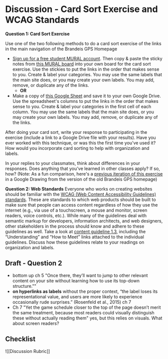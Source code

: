 # Discussion - Card Sort Exercise and WCAG Standards
**Question 1: Card Sort Exercise**

Use one of the two following methods to do a card sort exercise of the links in the main navigation of the Brandeis GPS Homepage

- [Sign up for a free student MURAL account](https://www.mural.co/education). Then copy & paste the sticky notes from [this MURAL board](https://app.mural.co/t/candrabrandeis5027/m/candrabrandeis5027/1616896303114/161fc783b67df61094f97d316be9b358455c3e49) into your own board for the card sort exercise. Use the stickies to put the links in the order that makes sense to you. Create & label your categories. You may use the same labels that the main site does, or you may create your own labels. You may add, remove, or duplicate any of the links.
	- **OR**
- Make a copy of [this Google Sheet](https://docs.google.com/a/brandeis.edu/spreadsheets/d/1chd3VtfrVa63ljgl2M3Tlr73fbXMk2GMUmbLxUYsoz4/edit?usp=sharing) and save it to your own Google Drive. Use the spreadsheet's columns to put the links in the order that makes sense to you. Create & label your categories in the first cell of each column. You may use the same labels that the main site does, or you may create your own labels. You may add, remove, or duplicate any of the links.

After doing your card sort, write your response to participating in the exercise (include a link to a Google Drive file with your results). Have you ever worked with this technique, or was this the first time you’ve used it? How would you incorporate card sorting to help with organization and labels.

In your replies to your classmates, think about differences in your responses. Does anything that you’ve learned in other classes apply? If so, how?
(Note: As a fun comparison, here's a [previous iteration of this exercise](https://docs.google.com/drawings/d/19UESGKJYKjNAw6MwApHYCLy_yqfYKXpKiff6lB20fOQ/edit?usp=sharing) in a Google Drawing from the version of the old Brandeis GPS homepage)

**Question 2: Web Standards**
Everyone who works on creating websites should be familiar with the [WCAG (Web Content Accessibility Guidelines) standards](https://www.w3.org/WAI/intro/wcag). These are standards to which web products should be built to make sure that people can access content regardless of how they use the internet (e.g., via use of a touchscreen, a mouse and monitor, screen readers, voice controls, etc.). While many of the guidelines deal with semantic markup for developers, information architects, and web designers, other stakeholders in the process should know and adhere to these guidelines as well. Take a look at [content guideline 1.3](https://www.w3.org/TR/WCAG20/#content-structure-separation),  including the “Understanding” and “How to Meet” links attached to the individual guidelines. Discuss how these guidelines relate to your readings on organization and labels.

## Draft - Question 2
- bottom up ch 5 "Once there, they’ll want to jump to other relevant content on your site without learning how to use its top-down structure.""
- **on hyperlinks as labels** without the proper context, “the label loses its representational value, and users are more likely to experience occasionally rude surprises.” (Rosenfeld et al., 2015) ch 7
- Ch 7 "Yet the game schedule closer to the top of the page doesn’t merit the same treatment, because most readers could visually distinguish these without actually reading them" yes, but this relies on visuals. What about screen readers?


## Checklist
![[Discussion Rubric]]